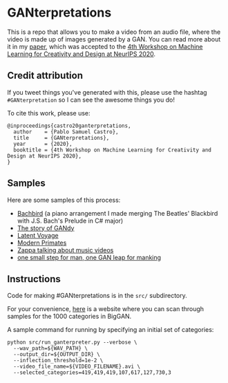# GANterpretations
This is a repo that allows you to make a video from an audio file, where the video is made up of images generated by a GAN.
You can read more about it in my [paper](https://github.com/psc-g/ganterpretation/blob/master/ganterpretations.pdf), which was accepted to the [4th Workshop on Machine Learning for Creativity and Design at NeurIPS 2020](https://neurips2020creativity.github.io/).

## Credit attribution

If you tweet things you've generated with this, please use the hashtag `#GANterpretation` so I can see the awesome things you do!

To cite this work, please use:

```
@inproceedings{castro20ganterpretations,
  author    = {Pablo Samuel Castro},
  title     = {GANterpretations},
  year      = {2020},
  booktitle = {4th Workshop on Machine Learning for Creativity and Design at NeurIPS 2020},
}
```

## Samples

Here are some samples of this process:
-  [Bachbird](https://twitter.com/pcastr/status/1181767820834721792) (a piano arrangement I made merging The Beatles' Blackbird with J.S. Bach's Prelude in C# major)
-  [The story of GANdy](https://twitter.com/pcastr/status/1213296573804941312)
-  [Latent Voyage](https://twitter.com/pcastr/status/1197373969474736129)
-  [Modern Primates](https://twitter.com/pcastr/status/1197517036211097601)
-  [Zappa talking about music videos](https://twitter.com/pcastr/status/1182227164843958272)
-  [one small step for man, one GAN leap for manking](https://twitter.com/pcastr/status/1217833237092950017)


## Instructions

Code for making #GANterpretations is in the `src/` subdirectory.

For your convenience, [here](https://psc-g.github.io/ganterpretation/all_samples.html) is a website where you can scan through samples for the 1000 categories in BigGAN.

A sample command for running by specifying an initial set of categories:

```
python src/run_ganterpreter.py --verbose \
  --wav_path=${WAV_PATH} \
  --output_dir=${OUTPUT_DIR} \
  --inflection_threshold=1e-2 \
  --video_file_name=${VIDEO_FILENAME}.avi \
  --selected_categories=419,419,419,107,617,127,730,3
```
